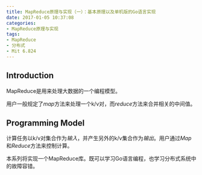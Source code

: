```yaml
---
title: MapReduce原理与实现（一）：基本原理以及单机版的Go语言实现
date: 2017-01-05 10:37:08
categories:
- MapReduce原理与实现
tags:
- MapReduce
- 分布式
- Mit 6.824
---
```


## Introduction

MapReduce是用来处理大数据的一个编程模型。

用户一般规定了*map*方法来处理一个k/v对，而*reduce*方法来合并相关的中间值。

## Programming Model

计算任务以k/v对集合作为*输入*，并产生另外的k/v集合作为*输出*。用户通过*Map*和*Reduce*方法来控制计算。


本系列将实现一个MapReduce库。既可以学习Go语言编程，也学习分布式系统中的故障容错。

